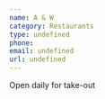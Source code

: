 ```yaml
---
name: A & W
category: Restaurants
type: undefined
phone:
email: undefined
url: undefined
---
```


Open daily for take-out
